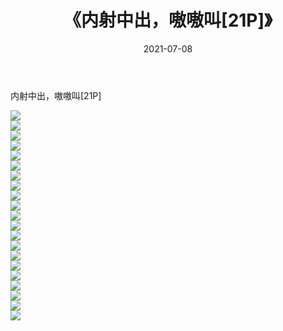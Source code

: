 ﻿---
layout: post
title:  《内射中出，嗷嗷叫[21P]》
date:   2021-07-08
img: http://imgx.orgx.ga/漏D/2021/内射中出，嗷嗷叫[21P]/000.jpg
categories: [美女, 清纯, 唯美]
---

内射中出，嗷嗷叫[21P]

  ![](http://imgx.orgx.ga/漏D/2021/内射中出，嗷嗷叫[21P]/001.jpg) <br> ![](http://imgx.orgx.ga/漏D/2021/内射中出，嗷嗷叫[21P]/002.jpg) <br> ![](http://imgx.orgx.ga/漏D/2021/内射中出，嗷嗷叫[21P]/003.jpg) <br> ![](http://imgx.orgx.ga/漏D/2021/内射中出，嗷嗷叫[21P]/004.jpg) <br> ![](http://imgx.orgx.ga/漏D/2021/内射中出，嗷嗷叫[21P]/005.jpg) <br> ![](http://imgx.orgx.ga/漏D/2021/内射中出，嗷嗷叫[21P]/006.jpg) <br> ![](http://imgx.orgx.ga/漏D/2021/内射中出，嗷嗷叫[21P]/007.jpg) <br> ![](http://imgx.orgx.ga/漏D/2021/内射中出，嗷嗷叫[21P]/008.jpg) <br> ![](http://imgx.orgx.ga/漏D/2021/内射中出，嗷嗷叫[21P]/009.jpg) <br> ![](http://imgx.orgx.ga/漏D/2021/内射中出，嗷嗷叫[21P]/010.jpg) <br> ![](http://imgx.orgx.ga/漏D/2021/内射中出，嗷嗷叫[21P]/011.jpg) <br> ![](http://imgx.orgx.ga/漏D/2021/内射中出，嗷嗷叫[21P]/012.jpg) <br> ![](http://imgx.orgx.ga/漏D/2021/内射中出，嗷嗷叫[21P]/013.jpg) <br> ![](http://imgx.orgx.ga/漏D/2021/内射中出，嗷嗷叫[21P]/014.jpg) <br> ![](http://imgx.orgx.ga/漏D/2021/内射中出，嗷嗷叫[21P]/015.jpg) <br> ![](http://imgx.orgx.ga/漏D/2021/内射中出，嗷嗷叫[21P]/016.jpg) <br> ![](http://imgx.orgx.ga/漏D/2021/内射中出，嗷嗷叫[21P]/017.jpg) <br> ![](http://imgx.orgx.ga/漏D/2021/内射中出，嗷嗷叫[21P]/018.jpg) <br> ![](http://imgx.orgx.ga/漏D/2021/内射中出，嗷嗷叫[21P]/019.jpg) <br> ![](http://imgx.orgx.ga/漏D/2021/内射中出，嗷嗷叫[21P]/020.jpg) <br> ![](http://imgx.orgx.ga/漏D/2021/内射中出，嗷嗷叫[21P]/021.jpg) <br>